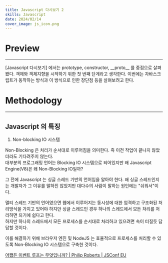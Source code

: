 ```yaml
---
title: Javascript 다시보기 2
skills: Javascript
date: 2024/02/14
cover_image: js_icon.png
---
```


# **Preview**

---

[Javascript 다시보기] 에서는 prototype, constructor, \_\_proto\_\_ 를 중점으로 살펴봤다. 객체와 객체지향을 시작하기 위한 첫 번째 단계라고 생각한다. 이번에는 자바스크립트가 동작하는 방식과 이 방식으로 인한 장단점 등을 살펴보려고 한다.

# **Methodology**

---

## Javascript 의 특징

1. Non-blocking IO 시스템

Non-Blocking 은 처리가 순서대로 이루어짐을 의미한다. 즉 이전 작업이 끝나지 않았더라도 기다려주지 않는다.  
대부분의 프로그래밍 언어는 Blocking IO 시스템으로 되어있지만 왜 Javascript Engine(V8)은 왜 Non-Blocking IO일까?

그 전에 Javascript 는 싱글 스레드 기반의 언어임을 알아야 한다.
왜 싱글 스레드인지는 개발자가 그 이유를 말하진 않았지만 대다수의 사람이 말하는 원인에는 "쉬워서"이다.

멀티 스레드 기반의 언어였으면 웹에서 이루어지는 동시성에 대한 엄격하고 구조화된 처리방식을 가지고 있어야 하지만 싱글 스레드인 경우 하나의 스레드에서 모든 처리를 처리하면 되기에 쉽다고 한다.  
하지만 하나의 스레드에서 모든 프로세스를 순서대로 처리하고 있으려면 속이 터질듯 답답할 것이다.

이를 해결하기 위해 브라우저 엔진 및 NodeJS 는 효율적으로 프로세스를 처리할 수 있도록 Non-Blocking IO 시스템으로 구축한 것이다.

[어쨌든 이벤트 루프는 무엇입니까? | Philip Roberts | JSConf EU](https://www.youtube.com/watch?v=8aGhZQkoFbQ)
